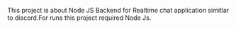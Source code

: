 This project is about Node JS Backend for Realtime chat application simitlar to discord.For runs this project required Node Js.
